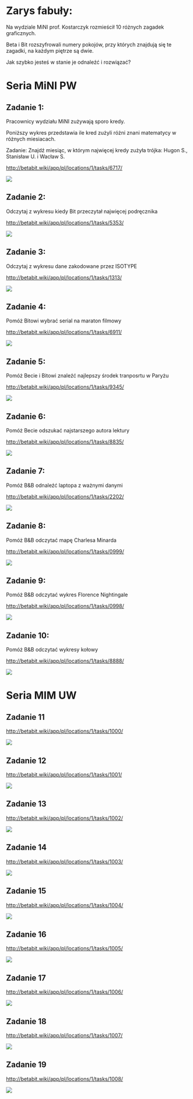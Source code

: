 # Zarys fabuły: 

Na wydziale MiNI prof. Kostarczyk rozmieścił 10 różnych zagadek graficznych. 

Beta i Bit rozszyfrowali numery pokojów, przy których znajdują się te zagadki, na każdym piętrze są dwie.

Jak szybko jesteś w stanie je odnaleźć i rozwiązać?

# Seria MiNI PW

## Zadanie 1:

Pracownicy wydziału MiNI zużywają sporo kredy. 

Poniższy wykres przedstawia ile kred zużyli różni znani matematycy w różnych miesiacach.

Zadanie: Znajdź miesiąc, w którym najwięcej kredy zużyła trójka: Hugon S., Stanisław U. i Wacław S.

http://betabit.wiki/app/pl/locations/1/tasks/6717/

![](mini6717.png)

## Zadanie 2:

Odczytaj z wykresu kiedy Bit przeczytał najwięcej podręcznika

http://betabit.wiki/app/pl/locations/1/tasks/5353/

![](mini5353.png)

## Zadanie 3:

Odczytaj z wykresu dane zakodowane przez ISOTYPE

http://betabit.wiki/app/pl/locations/1/tasks/1313/

![](mini1313.png)

## Zadanie 4:

Pomóż Bitowi wybrać serial na maraton filmowy

http://betabit.wiki/app/pl/locations/1/tasks/6911/

![](mini6911.png)

## Zadanie 5:

Pomóż Becie i Bitowi znaleźć najlepszy środek tranposrtu w Paryżu

http://betabit.wiki/app/pl/locations/1/tasks/9345/

![](mini9345.png)


## Zadanie 6:

Pomóż Becie odszukać najstarszego autora lektury

http://betabit.wiki/app/pl/locations/1/tasks/8835/

![](mini8835.png)


## Zadanie 7:

Pomóż B&B odnaleźć laptopa z ważnymi danymi

http://betabit.wiki/app/pl/locations/1/tasks/2202/

![](mini2202.png)



## Zadanie 8:

Pomóż B&B odczytać mapę Charlesa Minarda

http://betabit.wiki/app/pl/locations/1/tasks/0999/

![](mini0999.png)




## Zadanie 9:

Pomóż B&B odczytać wykres Florence Nightingale

http://betabit.wiki/app/pl/locations/1/tasks/0998/

![](mini0998.png)


## Zadanie 10:

Pomóż B&B odczytać wykresy kołowy

http://betabit.wiki/app/pl/locations/1/tasks/8888/

![](mini8888.png)


# Seria MIM UW

## Zadanie 11

http://betabit.wiki/app/pl/locations/1/tasks/1000/

![](mini1000.png)

## Zadanie 12

http://betabit.wiki/app/pl/locations/1/tasks/1001/

![](mini1001.png)

## Zadanie 13

http://betabit.wiki/app/pl/locations/1/tasks/1002/

![](mini1002.png)

## Zadanie 14

http://betabit.wiki/app/pl/locations/1/tasks/1003/

![](mini1003.png)

## Zadanie 15

http://betabit.wiki/app/pl/locations/1/tasks/1004/

![](mini1004.png)

## Zadanie 16

http://betabit.wiki/app/pl/locations/1/tasks/1005/

![](mini1005.png)

## Zadanie 17

http://betabit.wiki/app/pl/locations/1/tasks/1006/

![](mini1006.png)

## Zadanie 18

http://betabit.wiki/app/pl/locations/1/tasks/1007/

![](mini1007.png)

## Zadanie 19

http://betabit.wiki/app/pl/locations/1/tasks/1008/

![](mini1008.png)


